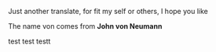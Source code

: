 Just another translate, for fit my self or others, I hope you like 

The name von comes from **John von Neumann**

test test testt